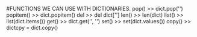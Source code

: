 #FUNCTIONS WE CAN USE WITH DICTIONARIES.
pop()		>> dict.pop('<value>')
popitem()	>> dict.popitem()
del		>> del dict['<key>']
len()		>> len(dict)
list()		>> list(dict.items())
get()		>> dict.get('<key>', '<default msg>')
set()		>> set(dict.values())
copy()		>> dictcpy = dict.copy()

